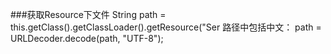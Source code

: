 ###获取Resource下文件
     String path = this.getClass().getClassLoader().getResource("Ser
     路径中包括中文：
     path = URLDecoder.decode(path, "UTF-8");
